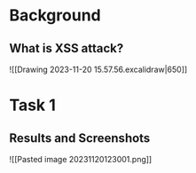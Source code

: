 # Background
## What is XSS attack?
![[Drawing 2023-11-20 15.57.56.excalidraw|650]]
# Task 1
## Results and Screenshots
![[Pasted image 20231120123001.png]]